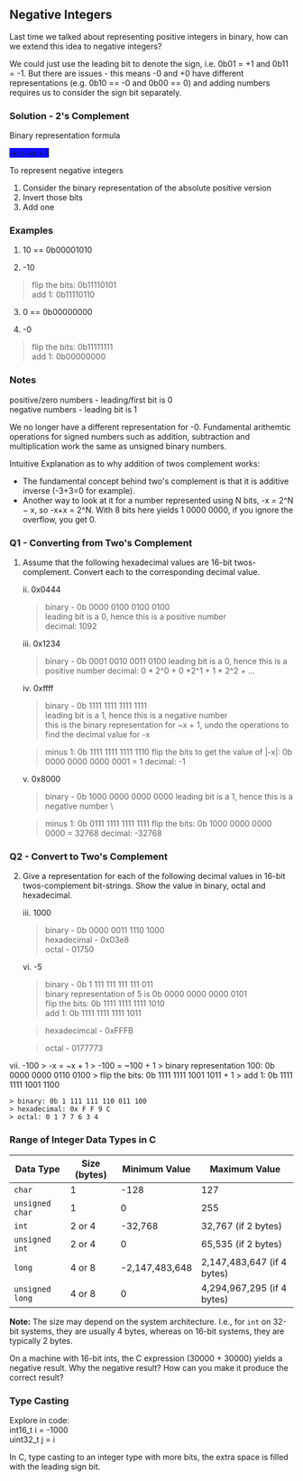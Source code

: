 ## Negative Integers

Last time we talked about representing positive integers in binary, how can we extend this idea to negative integers?

We could just use the leading bit to denote the sign, i.e. 0b01 = +1 and 0b11 = -1.
But there are issues - this means -0 and +0 have different representations (e.g. 0b10 == -0 and 0b00 == 0) and adding numbers requires us to consider the sign bit separately.

### Solution - 2's Complement

Binary representation formula

<span style="background-color: #0F0FFF"> -x = ~x + 1 </span>

To represent negative integers
1. Consider the binary representation of the absolute positive version
2. Invert those bits
3. Add one

### Examples

1. 10 == 0b00001010

2. -10

> flip the bits: 0b11110101 \
> add 1: 0b11110110

3. 0 == 0b00000000

4. -0
> flip the bits: 0b11111111 \
> add 1: 0b00000000

### Notes
positive/zero numbers - leading/first bit is 0 \
negative numbers - leading bit is 1

We no longer have a different representation for -0.
Fundamental arithemtic operations for signed numbers such as addition, subtraction and multiplication work the same as unsigned binary numbers.

Intuitive Explanation as to why addition of twos complement works:
- The fundamental concept behind two's complement is that it is additive inverse (-3+3=0 for example).
- Another way to look at it for a number represented using N bits, -x = 2^N − x, so -x+x = 2^N. With 8 bits here yields 1 0000 0000, if you ignore the overflow, you get 0.

### Q1 - Converting from Two's Complement

1. Assume that the following hexadecimal values are 16-bit twos-complement. Convert each to the corresponding decimal value.

    ii. 0x0444
    > binary - 0b 0000 0100 0100 0100 \
    > leading bit is a 0, hence this is a positive number \
    > decimal: 1092

    iii. 0x1234
    > binary - 0b 0001 0010 0011 0100
    > leading bit is a 0, hence this is a positive number
    > decimal: 0 * 2^0 + 0 *2^1 + 1 * 2^2 + ...

    iv. 0xffff
    > binary - 0b 1111 1111 1111 1111 \
    > leading bit is a 1, hence this is a negative number \
    > this is the binary representation for ~x + 1, undo the operations to find the decimal value for -x

    > minus 1: 0b 1111 1111 1111 1110
    > flip the bits to get the value of |-x|: 
    0b 0000 0000 0000 0001 = 1
    > decimal: -1

    v. 0x8000
    > binary - 0b 1000 0000 0000 0000
    > leading bit is a 1, hence this is a negative number \

    > minus 1:        0b 0111 1111 1111 1111
    > flip the bits:  0b 1000 0000 0000 0000 = 32768
    > decimal: -32768

    


### Q2 - Convert to Two's Complement

2. Give a representation for each of the following decimal values in 16-bit twos-complement bit-strings. Show the value in binary, octal and hexadecimal.

   iii. 1000
    > binary - 0b 0000 0011 1110 1000 \
    > hexadecimal - 0x03e8 \
    > octal - 01750

   vi. -5
    > binary - 0b 1 111 111 111 111 011 \
    > binary representation of 5 is 0b 0000 0000 0000 0101 \
    > flip the bits: 0b 1111 1111 1111 1010 \
    > add 1: 0b 1111 1111 1111 1011

    > hexadecimcal - 0xFFFB

    > octal - 0177773

  vii. -100 
    > -x = ~x + 1
    > -100 = ~100 + 1
    > binary representation 100: 0b 0000 0000 0110 0100
    > flip the bits:             0b 1111 1111 1001 1011
                                                    + 1
    > add 1:                     0b 1111 1111 1001 1100

    > binary: 0b 1 111 111 110 011 100
    > hexadecimal: 0x F F 9 C
    > octal: 0 1 7 7 6 3 4


### Range of Integer Data Types in C

| Data Type       | Size (bytes) | Minimum Value               | Maximum Value               |
|-----------------|------------|--------------------------|--------------------------|
| `char`          | 1          | -128                     | 127                      |
| `unsigned char` | 1          | 0                        | 255                      |
| `int`           | 2 or 4     | -32,768                  | 32,767 (if 2 bytes)      |
| `unsigned int`  | 2 or 4     | 0                        | 65,535 (if 2 bytes)      |
| `long`          | 4 or 8     | -2,147,483,648           | 2,147,483,647 (if 4 bytes)|
| `unsigned long` | 4 or 8     | 0                        | 4,294,967,295 (if 4 bytes)|

**Note:** The size may depend on the system architecture. I.e., for `int` on 32-bit systems, they are usually 4 bytes, whereas on 16-bit systems, they are typically 2 bytes.

On a machine with 16-bit ints, the C expression (30000 + 30000) yields a negative result.
Why the negative result? How can you make it produce the correct result?

### Type Casting

Explore in code: \
int16_t i = -1000 \
uint32_t j = i

In C, type casting to an integer type with more bits, the extra space is filled with the leading sign bit.
